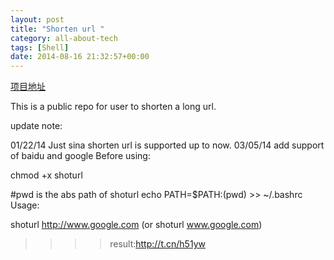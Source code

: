 ```yaml
---
layout: post
title: "Shorten url "
category: all-about-tech
tags: [Shell]
date: 2014-08-16 21:32:57+00:00
---
```


[项目地址](http://t.cn/RPTSmA6)

This is a public repo for user to shorten a long url.

update note:

01/22/14  Just sina shorten url is supported up to now.
03/05/14  add support of baidu and google 
Before using:

chmod +x shoturl


#pwd is the abs path of shoturl
echo PATH=$PATH:(pwd) >> ~/.bashrc
Usage:

shoturl http://www.google.com (or shoturl www.google.com)

>>>>result:http://t.cn/h51yw
